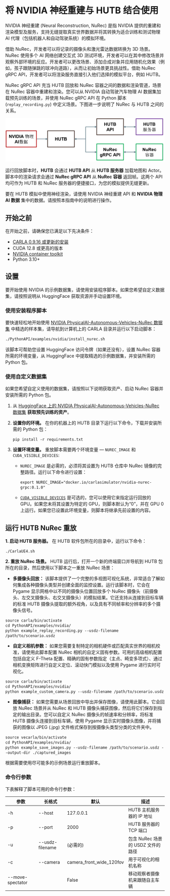 
# 将 NVIDIA 神经重建与 HUTB 结合使用

NVIDIA 神经重建 (Neural Reconstruction, NuRec) 是指 NVIDIA 提供的重建和渲染模型及服务，支持无缝提取真实世界数据并将其转换为适合训练和测试物理 AI 代理（包括机器人和自动驾驶系统）的模拟环境。

借助 NuRec，开发者可以将记录的摄像头和激光雷达数据转换为 3D 场景。NuRec 使用多个 AI 网络创建交互式 3D 测试环境，开发者可以在其中修改场景并观察外部环境的反应。开发者可以更改场景、添加合成对象并应用随机化效果（例如，孩子跟随弹跳的球冲向道路），从而让初始场景更具挑战性。借助 NuRec gRPC API，开发者可以将渲染服务直接引入他们选择的模拟平台，例如 HUTB。


NuRec gRPC API 充当 HUTB 回放和 NuRec 容器之间的数据和渲染管道，场景在 NuRec 容器中重建和渲染。您可以从 NVIDIA 自动驾驶汽车物理 AI 数据集加载预先训练的场景，并使用 NuRec gRPC API 在 Python 脚本 (`replay_recording.py`) 中定义场景。下图进一步说明了 NuRec 与 HUTB 之间的关系。


![NVIDIA NuRec and HUTB](img/hutb_nurec_api.jpg)

运行回放脚本时，**HUTB** 会通过 **HUTB API** 从 **HUTB 服务器** 加载地图和 Actor。脚本中的渲染请求会通过 **NuRec gRPC API** 从 **NuRec 容器** 返回帧。这两个 API 均可作为 HUTB 和 NuRec 服务器的便捷接口，为您的模拟提供无缝更新。

要在 HUTB 模拟中使用神经渲染，请使用 NVIDIA 神经重建 API 和 **NVIDIA 物理 AI 数据** 集中的数据。请按照本指南中的说明进行操作。


## 开始之前

在开始之前，请确保您已满足以下先决条件：

- [CARLA 0.9.16 或更新的安装](https://carla.readthedocs.io/en/latest/start_quickstart/#carla-installation)
- CUDA 12.8 或更高的版本
- [NVIDIA container toolkit](https://docs.nvidia.com/datacenter/cloud-native/container-toolkit/latest/install-guide.html)
- Python 3.10+

## 设置

要开始使用 NVIDIA 的示例数据集，请使用安装程序脚本。如果您希望自定义数据集，请按照说明从 HuggingFace 获取资源并手动设置环境。


### 使用安装程序脚本

要快速轻松地开始使用 [NVIDIA PhysicalAI-Autonomous-Vehicles-NuRec 数据集](https://huggingface.co/datasets/nvidia/PhysicalAI-Autonomous-Vehicles-NuRec) 中精选的样本集，请导航到计算机上的 CARLA 目录并运行以下启动脚本：


```bash
./PythonAPI/examples/nvidia/install_nurec.sh
```

该脚本可帮助您设置 HuggingFace 访问令牌（如果还没有），设置 NuRec 容器所需的环境变量，从 HuggingFace 中提取精选的示例数据集，并安装所需的 Python 包。


### 使用自定义数据集

如果您希望自定义使用的数据集，请按照以下说明获取资产、启动 NuRec 容器并安装所需的 Python 包。

1. 从 [HuggingFace 上的 NVIDIA PhysicalAI-Autonomous-Vehicles-NuRec 数据集](https://huggingface.co/datasets/nvidia/PhysicalAI-Autonomous-Vehicles-NuRec) **获取预先训练的资产**。

2. **设置你的环境。** 在你的机器上的 HUTB 目录下运行以下命令，下载并安装所需的 Python 包：

    ```
    pip install -r requirements.txt
    ```

3. **设置环境变量。** 重放脚本需要两个环境变量 — `NUREC_IMAGE` 和 `CUDA_VISIBLE_DEVICES`:

    * `NUREC_IMAGE` 是必需的，必须将其设置为 HUTB 仓库中 NuRec 镜像的完整路径。运行以下命令进行设置： 

        ```
        export NUREC_IMAGE="docker.io/carlasimulator/nvidia-nurec-grpc:0.1.0"
        ```

    * [`CUDA_VISIBLE_DEVICES`](https://docs.nvidia.com/cuda/cuda-c-programming-guide/index.html#env-vars) 是可选的，您可以使用它来指定运行回放的 GPU。如果您未将其设置为特定的 GPU，则脚本默认为“0”，并在 GPU 0 上运行。如果您已设置此环境变量，则脚本将继承先前设置的内容。


## 运行 HUTB NuRec 重放

**1. 启动 HUTB 服务器。**  在 HUTB 软件包所在的目录中，运行以下命令：

```
./CarlaUE4.sh
```

**2. 重放 NuRec 场景。** HUTB 运行后，打开一个新的终端窗口并导航到 HUTB 包所在的目录，然后使用以下脚本之一重放 NuRec 场景：  

* **多摄像头回放：** 该脚本提供了一个完整的多视图可视化系统，非常适合了解如何集成各种摄像头类型并创建全面的监控设置。运行该脚本时，它会在 Pygame 显示网格中以不同的摄像头位置回放多个 NuRec 摄像头（前摄像头、左交叉摄像头、右交叉摄像头）的模拟结果。它还支持从连接到目标车辆的标准 HUTB 摄像头提取的额外视角，以及具有不同帧率和分辨率的多个摄像头信号。 

```
source carla/bin/activate
cd PythonAPI/examples/nvidia/
python example_replay_recording.py --usdz-filename /path/to/scenario.usdz

```

* **自定义相机参数：** 如果您需要复制特定的相机硬件或匹配真实世界的相机校准，请使用此脚本配置 NuRec 相机的自定义固有参数。可用的高级相机配置包括自定义 F-Theta 配置、精确的固有参数指定（主点、畸变多项式）、通过相机变换矩阵进行自定义定位、滚动快门模拟以及使用 Pygame 进行实时可视化。 


```
source carla/bin/activate
cd PythonAPI/examples/nvidia/
python example_custom_camera.py --usdz-filename /path/to/scenario.usdz
```

* **图像捕获：** 如果您需要从场景回放中导出并保存图像，请使用此脚本。它会回放 NuRec 场景并从 NuRec 和 HUTB 摄像头捕获图像，然后将它们保存到指定的输出目录。您可以自定义 NuRec 摄像头的帧速率和分辨率，将标准 HUTB 摄像头连接到目标车辆，使用 Pygame 显示实时摄像头图像，并将捕获的图像以 JPEG (.jpg) 文件格式保存到按摄像头类型分类的文件夹中。 

```
source vecarla/bin/activate
cd PythonAPI/examples/nvidia/
python example_save_images.py --usdz-filename /path/to/scenario.usdz --output-dir ./captured_images
```

根据需要使用尽可能多的示例场景运行重放脚本。

### 命令行参数

下表解释了脚本可用的命令行参数：

| 参数               | 长格式 | 默认                       | 描述                      |
|------------------|-----------|--------------------------|-------------------------|
| -h               | --host | 127.0.0.1                | HUTB 主机服务器的 IP 地址       |
| -p               | --port | 2000                     | HUTB 服务器的 TCP 端口        |
| -u               | --usdz-filename | (必需的)               | 包含 NuRec 场景的 USDZ 文件的路径 |
| -c               | --camera | camera_front_wide_120fov | 用于可视化的相机名称              |
| --move-spectator | | False                    | 移动观察者摄像机来跟随自主车辆       |